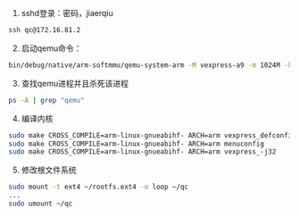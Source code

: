 1. sshd登录：密码，jiaerqiu

```bash
ssh qc@172.16.81.2
```

2. 启动qemu命令：

```bash
bin/debug/native/arm-softmmu/qemu-system-arm -M vexpress-a9 -m 1024M -kernel ../linux-6.2.9/arch/arm/boot/zImage -dtb ../linux-6.2.9/arch/arm/boot/dts/vexpress-v2p-ca9.dtb -append "root=/dev/mmcblk0 rw console=ttyAMA0 crashkernel=16M" -nographic -sd ../rootfs.ext4
```

3. 查找qemu进程并且杀死该进程

```bash
ps -A | grep "qemu"
```

4. 编译内核

```bash
sudo make CROSS_COMPILE=arm-linux-gnueabihf- ARCH=arm vexpress_defconfig
sudo make CROSS_COMPILE=arm-linux-gnueabihf- ARCH=arm menuconfig
sudo make CROSS_COMPILE=arm-linux-gnueabihf- ARCH=arm vexpress_-j32
```

5. 修改根文件系统

```bash
sudo mount -t ext4 ~/rootfs.ext4 -o loop ~/qc
...
sudo umount ~/qc
```